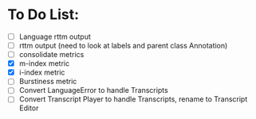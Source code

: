 # To Do List:
- [ ] Language rttm output
- [ ] rttm output (need to look at labels and parent class Annotation)
- [ ] consolidate metrics
- [x] m-index metric
- [x] i-index metric
- [ ] Burstiness metric
- [ ] Convert LanguageError to handle Transcripts
- [ ] Convert Transcript Player to handle Transcripts, rename to Transcript Editor 